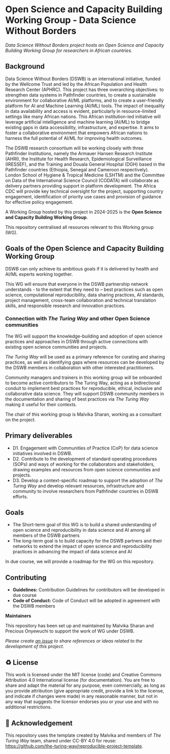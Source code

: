 # Open Science and Capacity Building Working Group - Data Science Without Borders

*Data Science Without Borders project hosts an Open Science and Capacity Building Working Group for researchers in African countries.*  

## Background

Data Science Without Borders (DSWB) is an international initiative, funded by the Wellcome Trust and led by the African Population and Health Research Center (APHRC). This project has three overarching objectives: to strengthen data systems in Pathfinder countries, to create a sustainable environment for collaborative AI/ML platforms, and to create a user-friendly platform for AI and Machine Learning (AI/ML) tools. The impact of inequality in data availability and access is evident, particularly in resource-limited settings like many African nations. This African institution-led initiative will leverage artificial intelligence and machine learning (AI/ML) to bridge existing gaps in data accessibility, infrastructure, and expertise. It aims to foster a collaborative environment that empowers African nations to harness the full potential of AI/ML for improving health outcomes. 
 
The DSWB research consortium will be working closely with three Pathfinder Institutions, namely the Armauer Hansen Research Institute (AHRI), the Institute for Health Research, Epidemiological Surveillance (IRESSEF), and the Training and Douala General Hospital (DGH) based in the Pathfinder countries (Ethiopia, Senegal and Cameroon respectively). London School of Hygiene & Tropical Medicine (LSHTM) and the Committee on Data of the International Science Council (CODATA) will collaborate as delivery partners providing support in platform development. The Africa CDC will provide key technical oversight for the project, supporting country engagement, identification of priority use cases and provision of guidance for effective policy engagement. 

A Working Group hosted by this project in 2024-2025 is the **Open Science and Capacity Building Working Group**.

This repository centralised all resources relevant to this Working group (WG).

## Goals of the Open Science and Capacity Building Working Group

DSWB can only achieve its ambitious goals if it is delivered by health and AI/ML experts working together. 

This WG will ensure that everyone in the DSWB partnership network understands - to the extent that they need to – best practices such as open science, computational reproducibility, data sharing practices, AI standards, project management, cross-team collaboration and technical translation skills, and responsible research and innovation practices.

### Connection with _The Turing Way_ and other Open Science communities

The WG will support the knowledge-building and adoption of open science practices and approaches in DSWB through active connections with existing open science communities and projects.

_The Turing Way_ will be used as a primary reference for curating and sharing practices, as well as identifying gaps where resources can be developed by the DSWB members in collaboration with other interested practitioners.

Community managers and trainers in this working group will be onboarded to become active contributors to The Turing Way, acting as a bidirectional conduit to implement best practices for reproducible, ethical, inclusive and collaborative data science. They will support DSWB community members in the documentation and sharing of best practices via _The Turing Way_ making it useful for their contexts.

The chair of this working group is Malvika Sharan, working as a consultant on the project.

## Primary deliverables

- D1. Engagement with Communities of Practice (CoP) for data science initiatives involved in DSWB. 
- D2. Contribute to the development of standard operating procedures (SOPs) and ways of working for the collaborators and stakeholders, drawing examples and resources from open science communities and projects.
- D3. Develop a context-specific roadmap to support the adoption of _The Turing Way_ and develop relevant resources, infrastructure and community to involve researchers from Pathfinder countries in DSWB efforts.  

## Goals

- The Short-term goal of this WG is to build a shared understanding of open science and reproducibility in data science and AI among all members of the DSWB partners
- The long-term goal is to build capacity for the DSWB partners and their networks to extend the impact of open science and reproducibility practices in advancing the impact of data science and AI

In due course, we will provide a roadmap for the WG on this repository.

## Contributing

- **Guidelines:** Contribution Guidelines for contributors will be developed in due course
- **Code of Conduct:** Code of Conduct will be adopted in agreement with the DSWB members

**Maintainers**

This repository has been set up and maintained by Malvika Sharan and Precious Onyewuchi to support the work of WG under DSWB.

*Please create [an issue](../../issues) to share references or ideas related to the development of this project.*


♻️ License
---

This work is licensed under the MIT license (code) and Creative Commons Attribution 4.0 International license (for documentation).
You are free to share and adapt the material for any purpose, even commercially,
as long as you provide attribution (give appropriate credit, provide a link to the license,
and indicate if changes were made) in any reasonable manner, but not in any way that suggests the
licensor endorses you or your use and with no additional restrictions.

🤝 Acknowledgement
---

This repository uses the template created by Malvika and members of *The Turing Way* team, shared under CC-BY 4.0 for reuse: https://github.com/the-turing-way/reproducible-project-template.
